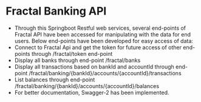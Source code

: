 # Fractal Banking API
- Through this Springboot Restful web services, several end-points of Fractal API have been accessed for manipulating with the data for end users. Below end-points have been developed for easy access of data:
- Connect to Fractal Api and get the token for future access of other end-points through /fractal/token end-point
- Display all banks through end-point /fractal/banks
- Display all transactions based on bankId and accountId through end-point /fractal/banking/{bankId}/accounts/{accountId}/transactions
- List balances through end-point /fractal/banking/{bankId}/accounts/{accountId}/balances
- For better documentation, Swagger-2 has  been implemented.

